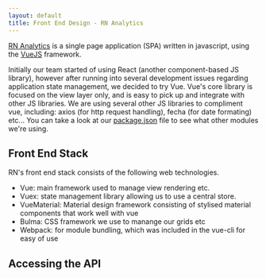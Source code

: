 ```yaml
---
layout: default
title: Front End Design - RN Analytics
---
```


[RN Analytics](https://github.com/restfulnews/app.restfulnews.com) is a single page application (SPA) written in javascript, using the  [VueJS](https://vuejs.org/) framework. 

Initially our team started of using React (another component-based JS library), however after running into several development issues regarding application state management, we decided to try Vue. Vue's core library is focused on the view layer only, and is easy to pick up and integrate with other JS libraries. We are using several other JS libraries to compliment vue, including: axios (for http request handling), fecha (for date formating) etc... You can take a look at our [package.json](https://github.com/restfulnews/app.restfulnews.com/blob/master/package.json) file to see what other modules we're using. 

## Front End Stack
RN's front end stack consists of the following web technologies.
* Vue: main framework used to manage view rendering etc. 
* Vuex: state management library allowing us to use a central store.
* VueMaterial: Material design framework consisting of stylised material components that work well with vue
* Bulma: CSS framework we use to manange our grids etc
* Webpack: for module bundling, which was included in the vue-cli for easy of use

## Accessing the API
